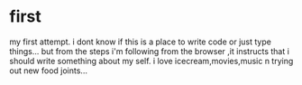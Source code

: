 # first
my first attempt.
i dont know if this is a place to write code or just type things...
but from the steps i'm following from the browser ,it instructs that i should write something about my self.
i love icecream,movies,music n trying out new food joints...
